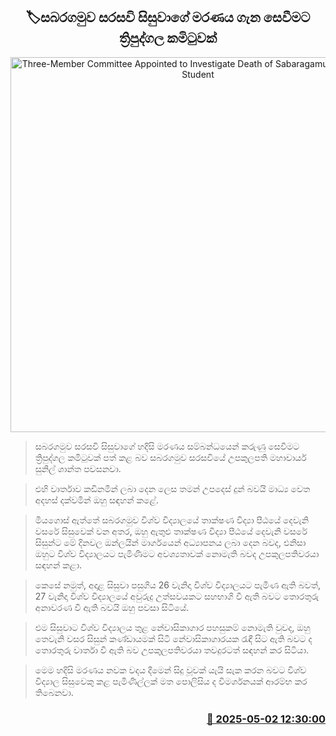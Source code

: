 <p align='center'><b><h2 align='center' title='Three-Member Committee Appointed to Investigate Death of Sabaragamuwa University Student'>🏷සබරගමුව සරසවි සිසුවාගේ මරණය ගැන සෙවීමට ත්‍රිපුද්ගල කමිටුවක්</h2></b></p>
<p align='center'><img src='https://helakuru.sgp1.cdn.digitaloceanspaces.com/esana/images/lib/sabaragamu-stubent.jpg' width='600' alt='Three-Member Committee Appointed to Investigate Death of Sabaragamuwa University Student'></p>

> සබරගමුව සරසවි සිසුවාගේ හදිසි මරණය සම්බන්ධයෙන් කරුණු සෙවීමට ත්‍රිපුද්ගල කමිටුවක් පත් කළ බව සබරගමුව සරසවියේ උපකුලපති මහාචාර්ය සුනිල් ශාන්ත පවසනව‍ා.

> එහි වාර්තාව කඩිනමින් ලබා දෙන ලෙස තමන් උපදෙස් දුන් බවයි මා‍ධ්‍ය වෙත අදහස් දක්වමින් ඔහු සඳහන් කළේ.

> මියගොස් ඇත්තේ සබරගමුව විශ්ව විද්‍යාලයේ තාක්ෂණ විද්‍යා පීඨයේ දෙවැනි වසරේ සිසුවෙක් වන අතර, ඔහු ඇතුළු තාක්ෂණ විද්‍යා පීඨයේ දෙවැනි වසරේ සිසුන්ට මේ දිනවල ඔන්ලයින් මාර්ගයෙන් අධ්‍යාපනය ලබා දෙන බවද, එනිසා ඔහුට විශ්ව විද්‍යාලයට පැමිණිමට අවශ්‍යතාවක් නොමැති බවද උපකුලපතිවරයා සඳහන් කළා.

> කෙසේ නමුත්, අදාළ සිසුවා පසුගිය 26 වැනිදා විශ්ව විද්‍යාලයට පැමිණ ඇති බවත්, 27 වැනිදා විශ්ව විද්‍යාලයේ අවුරුදු උත්සවයකට සහභාගි වී ඇති බවට තොරතුරු අනාවරණ වී ඇති බවයි ඔහු පවසා සිටියේ.

> එම සිසුවාට විශ්ව විද්‍යාලය තුළ නේවාසිකාගාර පහසුකම් නොමැති වුවද, ඔහු තෙවැනි වසර සිසුන් කණ්ඩායමක් සිටි නේවාසිකාගාරයක රැඳී සිට ඇති බවට ද තොරතුරු වාර්තා වී ඇති බව උපකුලපතිවරයා තවදුරටත් සඳහන් කර සිටියා.

> මෙම හදිසි මරණය නවක වදය දීමෙන් සිදු වූවක් යැයි සැක කරන බවට විශ්ව විද්‍යාල සිසුවෙකු කළ පැමිණිල්ලක් මත පොලිසිය ද විමර්ශනයක් ආරම්භ කර තිබෙනවා.‍



<h3 align='right'><a href='https://www.helakuru.lk/esana/p/109726/'>📅 2025-05-02 12:30:00</a></h3>
